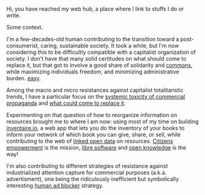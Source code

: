 Hi, you have reached my web hub, a place where I link to stuffs I do or write.

Some context.

I'm a few-decades-old human contributing to the transition toward a post-consumerist, caring, sustainable society. It took a while, but I'm now considering this to be difficultly compatible with a capitalist organization of society. I don't have that many solid certitudes on what should come to replace it, but that got to involve a good share of solidarity and [commons](/tags/commons), while maximizing individuals freedom, and minimizing administrative burden. [easy](/assets/img/pas_de_probleme.mp4).

Among the macro and micro resistances against capitalist totalitaristic trends, I have a particular focus on the [systemic toxicity of commercial propaganda](/articles/paper-ethical-marketing/) and [what could come to replace it](/articles/p2p-rm).

Experimenting on that question of how to reorganize information on resources brought me to where I am now: using most of my time on building [inventaire.io](https://inventaire.io), a web app that lets you do the inventory of your books to inform your network of which book you can give, share, or sell, while contributing to the web of [linked open data](/tags/linkedopendata) on resources. [Citizens empowerment](/posts/accelerate-the-ecological-transition-economic-darwinism/) is the mission, [libre software](/tags/libre) and [open knowledge](/tags/openknowledge) is the way!

I'm also contributing to different strategies of resistance against industrialized attention capture for commercial purposes (a.k.a. advertisment), one being the ridiculously inefficient but symbolically interesting [human ad blocker](/posts/ad-blocker-humain/) strategy.
